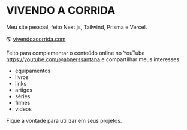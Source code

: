 # VIVENDO A CORRIDA

Meu site pessoal, feito Next.js, Tailwind, Prisma e Vercel. 

🌎 [vivendoacorrida.com](https://vivendoacorrida.com/)

Feito para complementar o conteúdo online no YouTube https://youtube.com/@abnerssantana e compartilhar meus interesses.

  - equipamentos
  - livros
  - links
  - artigos
  - séries
  - filmes
  - videos
  
Fique a vontade para utilizar em seus projetos.
